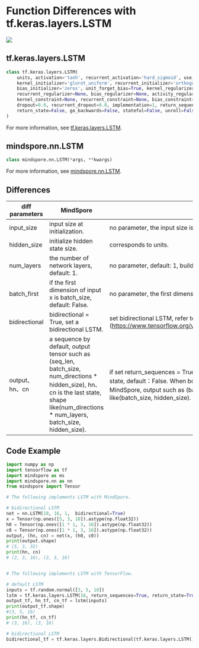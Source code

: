 # Function Differences with tf.keras.layers.LSTM

<a href="https://gitee.com/mindspore/docs/blob/r1.10/docs/mindspore/source_en/note/api_mapping/tensorflow_diff/LSTM.md" target="_blank"><img src="https://mindspore-website.obs.cn-north-4.myhuaweicloud.com/website-images/r1.9/resource/_static/logo_source_en.png"></a>

## tf.keras.layers.LSTM

```python
class tf.keras.layers.LSTM(
    units, activation='tanh', recurrent_activation='hard_sigmoid', use_bias=True,
    kernel_initializer='glorot_uniform', recurrent_initializer='orthogonal',
    bias_initializer='zeros', unit_forget_bias=True, kernel_regularizer=None,
    recurrent_regularizer=None, bias_regularizer=None, activity_regularizer=None,
    kernel_constraint=None, recurrent_constraint=None, bias_constraint=None,
    dropout=0.0, recurrent_dropout=0.0, implementation=1, return_sequences=False,
    return_state=False, go_backwards=False, stateful=False, unroll=False, **kwargs
)
```

For more information, see [tf.keras.layers.LSTM](https://www.tensorflow.org/versions/r1.15/api_docs/python/tf/keras/layers/LSTM).

## mindspore.nn.LSTM

```python
class mindspore.nn.LSTM(*args, **kwargs)
```

For more information, see [mindspore.nn.LSTM](https://mindspore.cn/docs/en/r1.10/api_python/nn/mindspore.nn.LSTM.html).

## Differences

| diff parameters  | MindSpore                                                                                                                                                                                    | TensorFlow                                                                                                                                                                                                                                                                                    |
|------------------|----------------------------------------------------------------------------------------------------------------------------------------------------------------------------------------------|-----------------------------------------------------------------------------------------------------------------------------------------------------------------------------------------------------------------------------------------------------------------------------------------------|
| input_size       | input size at initialization.                                                                                                                                                                | no parameter, the input size is automatically determined.                                                                                                                                                                                                                                     |
| hidden_size      | initialize hidden state size.                                                                                                                                                                | corresponds to units.                                                                                                                                                                                                                                                                         |
| num_layers       | the number of network layers, default: 1.                                                                                                                                                    | no parameter, default: 1, build network with more than 1 layer by yourself.                                                                                                                                                                                                                   |
| batch_first      | if the first dimension of input x is batch_size, default: False.                                                                                                                             | no parameter, the first dimension defaults to batch_size.                                                                                                                                                                                                                                     |
| bidirectional    | bidirectional = True, set a bidirectional LSTM.                                                                                                                                              | set bidirectional LSTM, refer to [tf.keras.layers.Bidirectional] (https://www.tensorflow.org/versions/r1.15/api_docs/python/tf/keras/layers/Bidirectional).                                                                                                                                   |
| output、hn、cn     | a sequence by default, output tensor such as (seq_len, batch_size, num_directions * hidden_size), hn、cn is the last state, shape like(num_directions * num_layers, batch_size, hidden_size). | if set return_sequences = True，return a sequence，if set return_state = True, return last state, default：False. When both of these are set to True, the arrangement is different from MindSpore, output such as (batch_size, seq_len, hidden_size), hn、cn shape like(batch_size, hidden_size). |

## Code Example

```python
import numpy as np
import tensorflow as tf
import mindspore as ms
import mindspore.nn as nn
from mindspore import Tensor

# The following implements LSTM with MindSpore.

# bidirectional LSTM
net = nn.LSTM(10, 16, 1,  bidirectional=True)
x = Tensor(np.ones([5, 3, 10]).astype(np.float32))
h0 = Tensor(np.ones([1 * 1, 3, 16]).astype(np.float32))
c0 = Tensor(np.ones([1 * 1, 3, 16]).astype(np.float32))
output, (hn, cn) = net(x, (h0, c0))
print(output.shape)
# (5, 3, 32)
print(hn, cn)
# (2, 3, 16), (2, 3, 16)


# The following implements LSTM with TensorFlow.

# default LSTM
inputs = tf.random.normal([3, 5, 10])
lstm = tf.keras.layers.LSTM(16, return_sequences=True, return_state=True)
output_tf, hn_tf, cn_tf = lstm(inputs)
print(output_tf.shape)
#(3, 5, 16)
print(hn_tf, cn_tf)
# (3, 16), (3, 16)

# bidirectional LSTM
bidirectional_tf = tf.keras.layers.Bidirectional(tf.keras.layers.LSTM())

```
